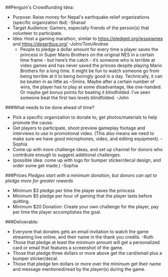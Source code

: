 

##Penguin's Crowdfunding Idea: 
+ Purpose: Raise money for Nepal's earthquake relief organizations (specific organization tbd)  -Sharad
+ Target Audience: Gamers, especially friends of the person(s) that volunteer to participate. 
+ Idea: Host a gaming marathon, similar to  https://pledgeit.org/jessejames and https://desertbus.org/  -John/Tom/Andree
  + People to pledge a dollar amount for every time a player saves the princess in Super Mario Brothers on the original NES in a certain time frame - but here’s the catch - it’s someone who is terrible at video games and has never saved the princes despite playing Mario Brothers for a long time.  It might be fun to watch someone go from being terrible at it to being boringly good in a day.  Technically, it can be beaten in as little as ~5mins. Maybe after a certain number of wins, the player has to play at some disadvantage, like one-handed.  Or maybe get bonus points for beating it blindfolded. I’ve seen someone beat the first two levels blindfolded. -John

###What needs to be done ahead of time?  
+ Pick a specific organization to donate to, get photos/materials to help promote the cause. 
+ Get players to participate, shoot preview gameplay footage and interviews to use in promotional video. (This also means we need to make sure we have good microphones, video, and editing equipment). -Sophia
+ Come up with more challenge ideas, and set up channel for donors who contribute enough to suggest additional challenges. 
+ (possible idea: come up with logo for bumper sticker/decal design, and order some get made.) -Sophia

###Prices
*Pledges start with a minimum donation, but donors can opt to pledge more for greater rewards*
+ Minimum $3 pledge per time the player saves the princess
+ Minimum $5 pledge per hour of gaming that the player lasts before quitting.
+ Minimum $20 Donation: Create your own challenge for the player, pay per time the player accomplishes the goal. 

###Deliverable:
+ Everyone that donates gets an email invitation to watch the game streaming live online, and their name in the thank you credits. -Ruth
+ Those that pledge at least the minimum amount will get a personalized card or email that features a screenshot of the game. 
+ Those that pledge three dollars or more above get the card/email plus a bumper sticker/decal.
+ Those that pledge ten dollars or more over the minimum get their name and message mentioned/read by the player(s) during the game. 

